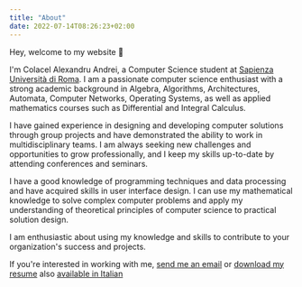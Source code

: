 ```yaml
---
title: "About"
date: 2022-07-14T08:26:23+02:00
---
```


Hey, welcome to my website 👋

I'm Colacel Alexandru Andrei, a Computer Science student at [Sapienza Università di Roma](https://www.uniroma1.it/it). I am a passionate computer science enthusiast with a strong academic background in Algebra, Algorithms, Architectures, Automata, Computer Networks, Operating Systems, as well as applied mathematics courses such as Differential and Integral Calculus.

I have gained experience in designing and developing computer solutions through group projects and have demonstrated the ability to work in multidisciplinary teams. I am always seeking new challenges and opportunities to grow professionally, and I keep my skills up-to-date by attending conferences and seminars.

I have a good knowledge of programming techniques and data processing and have acquired skills in user interface design. I can use my mathematical knowledge to solve complex computer problems and apply my understanding of theoretical principles of computer science to practical solution design.

I am enthusiastic about using my knowledge and skills to contribute to your organization's success and projects.

If you're interested in working with me, [send me an email](mailto:alexandruandrei.colacel@proton.me) or [download my resume](/resume/alexCV.pdf) also [available in Italian](/resume/alexCVit.pdf)
